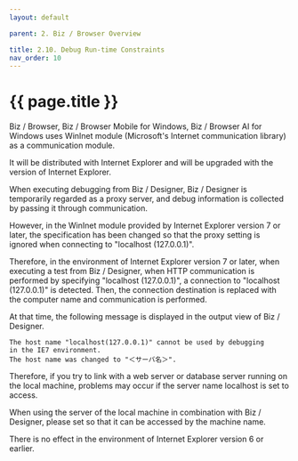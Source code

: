 ```yaml
---
layout: default

parent: 2. Biz / Browser Overview

title: 2.10. Debug Run-time Constraints
nav_order: 10
---
```


# {{ page.title }}

Biz / Browser, Biz / Browser Mobile for Windows, Biz / Browser AI for Windows uses WinInet module (Microsoft's Internet communication library) as a communication module.

It will be distributed with Internet Explorer and will be upgraded with the version of Internet Explorer.

When executing debugging from Biz / Designer, Biz / Designer is temporarily regarded as a proxy server, and debug information is collected by passing it through communication.

However, in the WinInet module provided by Internet Explorer version 7 or later, the specification has been changed so that the proxy setting is ignored when connecting to "localhost (127.0.0.1)".

Therefore, in the environment of Internet Explorer version 7 or later, when executing a test from Biz / Designer, when HTTP communication is performed by specifying "localhost (127.0.0.1)", a connection to "localhost (127.0.0.1)" is detected. Then, the connection destination is replaced with the computer name and communication is performed.

At that time, the following message is displayed in the output view of Biz / Designer.

```
The host name "localhost(127.0.0.1)" cannot be used by debugging
in the IE7 environment.
The host name was changed to "＜サーバ名＞".
```

Therefore, if you try to link with a web server or database server running on the local machine, problems may occur if the server name localhost is set to access.

When using the server of the local machine in combination with Biz / Designer, please set so that it can be accessed by the machine name.

There is no effect in the environment of Internet Explorer version 6 or earlier.